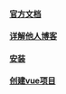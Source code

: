#### [官方文档](https://cn.vuejs.org)
#### [详解他人博客](https://blog.csdn.net/fungleo/article/details/53171052)
#### [安装](https://github.com/Mrtanglei/vue/blob/master/%E5%AE%89%E8%A3%85.md)
#### [创建vue项目](https://github.com/Mrtanglei/vue/blob/master/%E5%88%9B%E5%BB%BAvue%E9%A1%B9%E7%9B%AE%E5%91%BD%E4%BB%A4.md)

